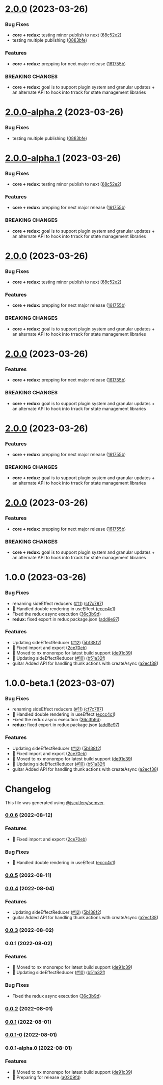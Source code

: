 # [2.0.0](https://github.com/Trrack/trrackjs/compare/@trrack/redux@1.0.0...@trrack/redux@2.0.0) (2023-03-26)


### Bug Fixes

* **core + redux:** testing minor publish to next ([68c52e2](https://github.com/Trrack/trrackjs/commit/68c52e2be12d8723a6129fd765829220749ca067))
* testing multiple publishing ([0883bfe](https://github.com/Trrack/trrackjs/commit/0883bfef89c9fb33abcd99f01d8d2d825f2cd563))


### Features

* **core + redux:** prepping for next major release ([161755b](https://github.com/Trrack/trrackjs/commit/161755b28ee7512c818ecd6d3aba2c3a0cb201be))


### BREAKING CHANGES

* **core + redux:** goal is to support plugin system and granular updates +
an alternate API to hook into trrack for state management libraries

# [2.0.0-alpha.2](https://github.com/Trrack/trrackjs/compare/@trrack/redux@2.0.0-alpha.1...@trrack/redux@2.0.0-alpha.2) (2023-03-26)


### Bug Fixes

* testing multiple publishing ([0883bfe](https://github.com/Trrack/trrackjs/commit/0883bfef89c9fb33abcd99f01d8d2d825f2cd563))

# [2.0.0-alpha.1](https://github.com/Trrack/trrackjs/compare/@trrack/redux@1.0.0...@trrack/redux@2.0.0-alpha.1) (2023-03-26)


### Bug Fixes

* **core + redux:** testing minor publish to next ([68c52e2](https://github.com/Trrack/trrackjs/commit/68c52e2be12d8723a6129fd765829220749ca067))


### Features

* **core + redux:** prepping for next major release ([161755b](https://github.com/Trrack/trrackjs/commit/161755b28ee7512c818ecd6d3aba2c3a0cb201be))


### BREAKING CHANGES

* **core + redux:** goal is to support plugin system and granular updates +
an alternate API to hook into trrack for state management libraries

# [2.0.0](https://github.com/Trrack/trrackjs/compare/@trrack/redux@1.0.0...@trrack/redux@2.0.0) (2023-03-26)


### Bug Fixes

* **core + redux:** testing minor publish to next ([68c52e2](https://github.com/Trrack/trrackjs/commit/68c52e2be12d8723a6129fd765829220749ca067))


### Features

* **core + redux:** prepping for next major release ([161755b](https://github.com/Trrack/trrackjs/commit/161755b28ee7512c818ecd6d3aba2c3a0cb201be))


### BREAKING CHANGES

* **core + redux:** goal is to support plugin system and granular updates +
an alternate API to hook into trrack for state management libraries

# [2.0.0](https://github.com/Trrack/trrackjs/compare/@trrack/redux@1.0.0...@trrack/redux@2.0.0) (2023-03-26)


### Features

* **core + redux:** prepping for next major release ([161755b](https://github.com/Trrack/trrackjs/commit/161755b28ee7512c818ecd6d3aba2c3a0cb201be))


### BREAKING CHANGES

* **core + redux:** goal is to support plugin system and granular updates +
an alternate API to hook into trrack for state management libraries

# [2.0.0](https://github.com/Trrack/trrackjs/compare/@trrack/redux@1.0.0...@trrack/redux@2.0.0) (2023-03-26)


### Features

* **core + redux:** prepping for next major release ([161755b](https://github.com/Trrack/trrackjs/commit/161755b28ee7512c818ecd6d3aba2c3a0cb201be))


### BREAKING CHANGES

* **core + redux:** goal is to support plugin system and granular updates +
an alternate API to hook into trrack for state management libraries

# [2.0.0](https://github.com/Trrack/trrackjs/compare/@trrack/redux@1.0.0...@trrack/redux@2.0.0) (2023-03-26)


### Features

* **core + redux:** prepping for next major release ([161755b](https://github.com/Trrack/trrackjs/commit/161755b28ee7512c818ecd6d3aba2c3a0cb201be))


### BREAKING CHANGES

* **core + redux:** goal is to support plugin system and granular updates +
an alternate API to hook into trrack for state management libraries

# 1.0.0 (2023-03-26)


### Bug Fixes

*  renaming sideEffect reducers ([#11](https://github.com/Trrack/trrackjs/issues/11)) ([cf7c787](https://github.com/Trrack/trrackjs/commit/cf7c787331b27c25de91201449ab16ccea5a36f9))
* 🐛 Handled double rendering in useEffect ([eccc4c1](https://github.com/Trrack/trrackjs/commit/eccc4c11a296e2dd0d77f7c10c9ead04b48831c8))
* Fixed the redux async execution ([36c3b9d](https://github.com/Trrack/trrackjs/commit/36c3b9d40e33b0b2d1d13265bac80997184e890e))
* **redux:** fixed export in redux package.json ([add8e97](https://github.com/Trrack/trrackjs/commit/add8e970d5b64b951977e6b505224fbf00c3db6c))


### Features

*  Updating sideEffectReducer ([#12](https://github.com/Trrack/trrackjs/issues/12)) ([5b138f2](https://github.com/Trrack/trrackjs/commit/5b138f2a9cdad18e61933d2390c51ee656f0f709))
* 🎸 Fixed import and export ([2ce70eb](https://github.com/Trrack/trrackjs/commit/2ce70eb8c0be115771ee7f6dc7c8730e21366b51))
* 🎸 Moved to nx monorepo for latest build support ([de91c39](https://github.com/Trrack/trrackjs/commit/de91c39d649d2442df12bbd06b40b5b274f961f9))
* 🎸 Updating sideEffectReducer ([#10](https://github.com/Trrack/trrackjs/issues/10)) ([b51a32f](https://github.com/Trrack/trrackjs/commit/b51a32f8f86da27f1e1074a5d65b39970299d205))
* guitar Added API for handling thunk actions with createAsync ([a2ecf38](https://github.com/Trrack/trrackjs/commit/a2ecf381aba0b9964bea1593761bc061187e7a9d))

# 1.0.0-beta.1 (2023-03-07)


### Bug Fixes

*  renaming sideEffect reducers ([#11](https://github.com/Trrack/trrackjs/issues/11)) ([cf7c787](https://github.com/Trrack/trrackjs/commit/cf7c787331b27c25de91201449ab16ccea5a36f9))
* 🐛 Handled double rendering in useEffect ([eccc4c1](https://github.com/Trrack/trrackjs/commit/eccc4c11a296e2dd0d77f7c10c9ead04b48831c8))
* Fixed the redux async execution ([36c3b9d](https://github.com/Trrack/trrackjs/commit/36c3b9d40e33b0b2d1d13265bac80997184e890e))
* **redux:** fixed export in redux package.json ([add8e97](https://github.com/Trrack/trrackjs/commit/add8e970d5b64b951977e6b505224fbf00c3db6c))


### Features

*  Updating sideEffectReducer ([#12](https://github.com/Trrack/trrackjs/issues/12)) ([5b138f2](https://github.com/Trrack/trrackjs/commit/5b138f2a9cdad18e61933d2390c51ee656f0f709))
* 🎸 Fixed import and export ([2ce70eb](https://github.com/Trrack/trrackjs/commit/2ce70eb8c0be115771ee7f6dc7c8730e21366b51))
* 🎸 Moved to nx monorepo for latest build support ([de91c39](https://github.com/Trrack/trrackjs/commit/de91c39d649d2442df12bbd06b40b5b274f961f9))
* 🎸 Updating sideEffectReducer ([#10](https://github.com/Trrack/trrackjs/issues/10)) ([b51a32f](https://github.com/Trrack/trrackjs/commit/b51a32f8f86da27f1e1074a5d65b39970299d205))
* guitar Added API for handling thunk actions with createAsync ([a2ecf38](https://github.com/Trrack/trrackjs/commit/a2ecf381aba0b9964bea1593761bc061187e7a9d))

# Changelog

This file was generated using [@jscutlery/semver](https://github.com/jscutlery/semver).

### [0.0.6](https://github.com/Trrack/trrackjs/compare/redux-0.0.5...redux-0.0.6) (2022-08-12)


### Features

* 🎸 Fixed import and export ([2ce70eb](https://github.com/Trrack/trrackjs/commit/2ce70eb8c0be115771ee7f6dc7c8730e21366b51))


### Bug Fixes

* 🐛 Handled double rendering in useEffect ([eccc4c1](https://github.com/Trrack/trrackjs/commit/eccc4c11a296e2dd0d77f7c10c9ead04b48831c8))

### [0.0.5](https://github.com/Trrack/trrackjs/compare/redux-0.0.4...redux-0.0.5) (2022-08-11)

### [0.0.4](https://github.com/Trrack/trrackjs/compare/redux-0.0.3...redux-0.0.4) (2022-08-04)


### Features

*  Updating sideEffectReducer ([#12](https://github.com/Trrack/trrackjs/issues/12)) ([5b138f2](https://github.com/Trrack/trrackjs/commit/5b138f2a9cdad18e61933d2390c51ee656f0f709))
* guitar Added API for handling thunk actions with createAsync  ([a2ecf38](https://github.com/Trrack/trrackjs/commit/a2ecf381aba0b9964bea1593761bc061187e7a9d))

### [0.0.3](https://github.com/Trrack/trrackjs/compare/redux-0.0.2...redux-0.0.3) (2022-08-02)

### 0.0.1 (2022-08-02)


### Features

* 🎸 Moved to nx monorepo for latest build support ([de91c39](https://github.com/Trrack/trrackjs/commit/de91c39d649d2442df12bbd06b40b5b274f961f9))
* 🎸 Updating sideEffectReducer ([#10](https://github.com/Trrack/trrackjs/issues/10)) ([b51a32f](https://github.com/Trrack/trrackjs/commit/b51a32f8f86da27f1e1074a5d65b39970299d205))


### Bug Fixes

* Fixed the redux async execution ([36c3b9d](https://github.com/Trrack/trrackjs/commit/36c3b9d40e33b0b2d1d13265bac80997184e890e))

### [0.0.2](https://github.com/Trrack/trrackjs/compare/redux-0.0.1...redux-0.0.2) (2022-08-01)

### [0.0.1](https://github.com/Trrack/trrackjs/compare/redux-0.0.1-0...redux-0.0.1) (2022-08-01)

### [0.0.1-0](https://github.com/Trrack/trrackjs/compare/redux-0.0.1-alpha.0...redux-0.0.1-0) (2022-08-01)

### 0.0.1-alpha.0 (2022-08-01)


### Features

* 🎸 Moved to nx monorepo for latest build support ([de91c39](https://github.com/Trrack/trrackjs/commit/de91c39d649d2442df12bbd06b40b5b274f961f9))
* 🎸 Preparing for release ([a0209fd](https://github.com/Trrack/trrackjs/commit/a0209fd41d0cb2b8d1d9a530de9e4dc79af3da71))
